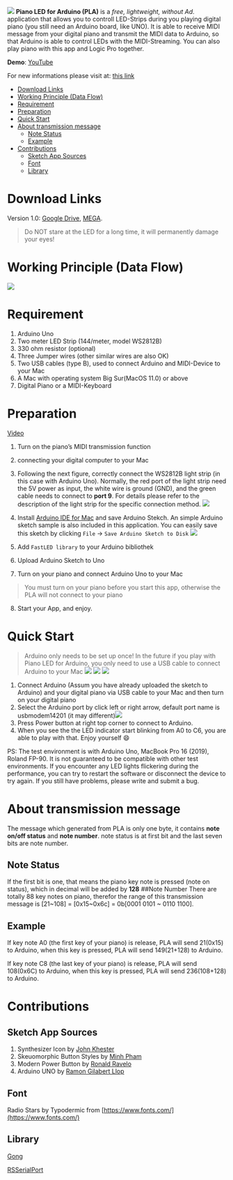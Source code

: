 
![](pic/logo.png)
**Piano LED for Arduino (PLA)** is a *free, lightweight, without Ad*. application that allows you to controll LED-Strips during you playing digital piano (you still need an Arduino board, like UNO). It is able to receive MIDI message from your digital piano and transmit the MIDI data to Arduino, so that Arduino is able to control LEDs with the MIDI-Streaming. You can also play piano with this app and Logic Pro together.

**Demo**: [YouTube](https://youtu.be/SiLaIkchdn4)

For new informations please visit at: [this link](https://www.mahong.me/archives/831)

- [Download Links](#download-links)
- [Working Principle (Data Flow)](#working-principle--data-flow-)
- [Requirement](#requirement)
- [Preparation](#preparation)
- [Quick Start](#quick-start)
- [About transmission message](#about-transmission-message)
  * [Note Status](#note-status)
  * [Example](#example)
- [Contributions](#contributions)
  * [Sketch App Sources](#sketch-app-sources)
  * [Font](#font)
  * [Library](#library)

# Download Links
Version 1.0: [Google Drive](https://drive.google.com/file/d/1BcECvxdBHfR2Y0WgC1VY_5yRrhZZ0OAX/view?usp=sharing), [MEGA](https://mega.nz/file/LHBDnIKa#Pr-MxP1Z7d9Q6Bov0dXnC5QXqigoT0Y1XQUhZjIgNy4).

> Do NOT stare at the LED for a long time, it will permanently damage your eyes!


# Working Principle (Data Flow)
![](pic/WorkingPrinciple.png)
# Requirement
1. Arduino Uno
2. Two meter LED Strip (144/meter, model WS2812B)
3. 330 ohm resistor (optional)
4. Three Jumper wires (other similar wires are also OK)
5. Two USB cables (type B), used to connect Arduino and MIDI-Device to your Mac
6. A Mac with operating system Big Sur(MacOS 11.0) or above
7. Digital Piano or a MIDI-Keyboard

# Preparation
[Video](https://youtu.be/4Wy7yPoIVsI)

1. Turn on the piano’s MIDI transmission function
2. connecting your digital computer to your Mac
3. Following the next figure, correctly connect the WS2812B light strip (in this case with Arduino Uno). Normally, the red port of the light strip need the 5V power as input, the white wire is ground (GND), and the green cable needs to connect to **port 9**. For details please refer to the description of the light strip for the specific connection method.
![](pic/connection.png)

4.  Install [Arduino IDE for Mac](https://www.arduino.cc/en/software) and save Arduino Stekch. An simple Arduino sketch sample is also included in this application. You can easily save this sketch by clicking `File` -> `Save Arduino Sketch to Disk`
![](pic/saveCode.png)
5. Add `FastLED library` to your Arduino bibliothek
6. Upload Arduino Sketch to Uno
7. Turn on your piano and connect Arduino Uno to your Mac
> You must turn on your piano before you start this app, otherwise the PLA will not connect to your piano
8. Start your App, and enjoy.

# Quick Start
> Arduino only needs to be set up once! In the future if you play with Piano LED for Arduino, you only need to use a USB cable to connect Arduino to your Mac
![](pic/1.png)
![](pic/2.png)
![](pic/3.png)

1. Connect Arduino (Assum you have already uploaded the sketch to Arduino) and your digital piano via USB cable to your Mac and then turn on your digital piano
2. Select the Arduino port by click left or right arrow, default port name is usbmodem14201 (it may different)![](pic/GUI.png)
3. Press Power button at right top corner to connect to Arduino. 
4. When you see the the LED indicator start blinking from A0 to C6, you are able to play with that. Enjoy yourself 😄

PS: The test environment is with Arduino Uno, MacBook Pro 16 (2019), Roland FP-90. It is not guaranteed to be compatible with other test environments. If you encounter any LED lights flickering during the performance, you can try to restart the software or disconnect the device to try again. If you still have problems, please write and submit a bug.

# About transmission message
The message which generated from PLA is only one byte, it contains **note on/off status** and **note number**. note status is at first bit and the last seven bits are note number.
## Note Status
If the first bit is one, that means the piano key note is pressed (note on status), which in decimal will be added by **128**
##Note Number
There are totally 88 key notes on piano, therefor the range of this transmission message is [21~108] = [0x15~0x6c] = 0b[0001 0101 ~ 0110 1100].
## Example
If key note A0 (the first key of your piano) is release, PLA will send 21(0x15) to Arduino, when this key is pressed, PLA will send 149(21+128) to Arduino.

If key note C8 (the last key of your piano) is release, PLA will send 108(0x6C) to Arduino, when this key is pressed, PLA will send 236(108+128) to Arduino.

# Contributions

## Sketch App Sources
1. Synthesizer Icon by [John Khester](https://www.sketchappsources.com/free-source/1694-synthesizer-piano-icon-sketch-freebie-resource.html)
2. Skeuomorphic Button Styles by [Minh Pham](https://dribbble.com/shots/14281882--Making-4-skeuomorphic-button-styles-in-1-minute)
3. Modern Power Button by [Ronald Ravelo](https://www.sketchappsources.com/free-source/1023-modern-power-button-sketch-freebie-resource.html)
4. Arduino UNO by [Ramon Gilabert Llop](https://www.sketchappsources.com/free-source/2077-arduino-uno-board-vector-sketch-freebie-resource.html)

## Font
Radio Stars by Typodermic from [https://www.fonts.com/](https://www.fonts.com/)

## Library
[Gong](https://github.com/dclelland/Gong) 

[RSSerialPort](https://github.com/armadsen/ORSSerialPort)
